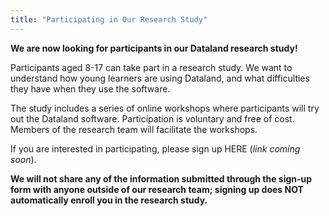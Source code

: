 ```yaml
---
title: "Participating in Our Research Study"
---
```


**We are now looking for participants in our Dataland research study!**

Participants aged 8-17 can take part in a research study. We want to understand how young learners are using Dataland, and what difficulties they have when they use the software.

The study includes a series of online workshops where participants will try out the Dataland software. Participation is voluntary and free of cost. Members of the research team will facilitate the workshops. 

If you are interested in participating, please sign up HERE (_link coming soon_).

**We will not share any of the information submitted through the sign-up form with anyone outside of our research team; signing up does NOT automatically enroll you in the research study.**
